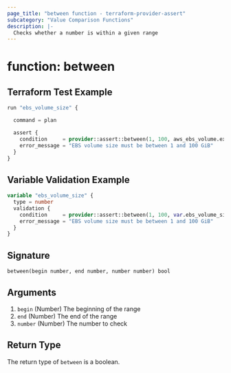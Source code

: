 ```yaml
---
page_title: "between function - terraform-provider-assert"
subcategory: "Value Comparison Functions"
description: |-
  Checks whether a number is within a given range
---
```


# function: between



## Terraform Test Example

```terraform
run "ebs_volume_size" {

  command = plan

  assert {
    condition     = provider::assert::between(1, 100, aws_ebs_volume.example.size)
    error_message = "EBS volume size must be between 1 and 100 GiB"
  }
}
```

## Variable Validation Example

```terraform
variable "ebs_volume_size" {
  type = number
  validation {
    condition     = provider::assert::between(1, 100, var.ebs_volume_size)
    error_message = "EBS volume size must be between 1 and 100 GiB"
  }
}
```

## Signature

<!-- signature generated by tfplugindocs -->
```text
between(begin number, end number, number number) bool
```

## Arguments

<!-- arguments generated by tfplugindocs -->
1. `begin` (Number) The beginning of the range
1. `end` (Number) The end of the range
1. `number` (Number) The number to check


## Return Type

The return type of `between` is a boolean.
